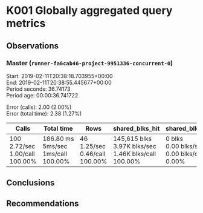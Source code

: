 # K001 Globally aggregated query metrics

## Observations ##

### Master (`runner-fa6cab46-project-9951336-concurrent-0`) ###
Start: 2019-02-11T20:38:18.703955+00:00  
End: 2019-02-11T20:38:55.445677+00:00  
Period seconds: 36.74173  
Period age: 00:00:36.741722  

Error (calls): 2.00 (2.00%)  
Error (total time): 2.38 (1.27%)

Calls | Total&nbsp;time | Rows | shared_blks_hit | shared_blks_read | shared_blks_dirtied | shared_blks_written | blk_read_time | blk_write_time | kcache_reads | kcache_writes | kcache_user_time_ms | kcache_system_time 
-------|------------|------|-----------------|------------------|---------------------|---------------------|---------------|----------------|--------------|---------------|---------------------|--------------------
100<br/>2.72/sec<br/>1.00/call<br/>100.00% |186.80&nbsp;ms<br/>5ms/sec<br/>1ms/call<br/>100.00% |46<br/>1.25/sec<br/>0.46/call<br/>100.00% |145,615&nbsp;blks<br/>3.97K&nbsp;blks/sec<br/>1.46K&nbsp;blks/call<br/>100.00% |0&nbsp;blks<br/>0.00&nbsp;blks/sec<br/>0.00&nbsp;blks/call<br/>0.00% |0&nbsp;blks<br/>0.00&nbsp;blks/sec<br/>0.00&nbsp;blks/call<br/>0.00% |0&nbsp;blks<br/>0.00&nbsp;blks/sec<br/>0.00&nbsp;blks/call<br/>0.00% |0.00&nbsp;ms<br/>0s/sec<br/>0s/call<br/>0.00% |0.00&nbsp;ms<br/>0s/sec<br/>0s/call<br/>0.00% |0.00&nbsp;bytes<br/>0.00&nbsp;bytes/sec<br/>0.00&nbsp;bytes/call<br/>0.00% |0.00&nbsp;bytes<br/>0.00&nbsp;bytes/sec<br/>0.00&nbsp;bytes/call<br/>0.00% |0.00&nbsp;ms<br/>0s/sec<br/>0s/call<br/>0.00% |0.00&nbsp;ms<br/>0s/sec<br/>0s/call<br/>0.00%





## Conclusions ##


## Recommendations ##

